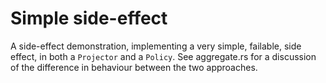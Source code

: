 # Simple side-effect

A side-effect demonstration, implementing a very simple, failable, side effect, in both a `Projector` and a `Policy`.
See aggregate.rs for a discussion of the difference in behaviour between the two approaches.
